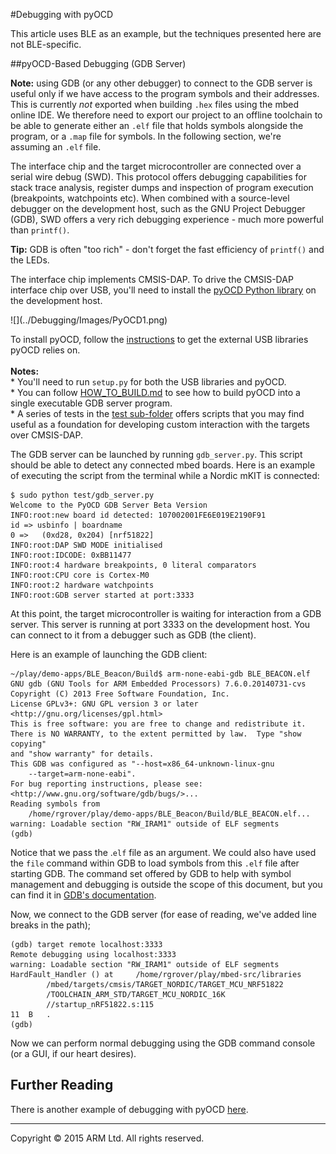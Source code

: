 #Debugging with pyOCD

This article uses BLE as an example, but the techniques presented here are not BLE-specific.

##pyOCD-Based Debugging (GDB Server)

<span class="notes">**Note:** using GDB (or any other debugger) to connect to the GDB server is useful only if we have access to the program symbols and their addresses. This is currently *not* exported when building ``.hex`` files using the mbed online IDE. We therefore need to export our project to an offline toolchain to be able to generate either an ``.elf`` file that holds symbols alongside the program, or a ``.map`` file for symbols. In the following section, we're assuming an ``.elf`` file.
</span>

The interface chip and the target microcontroller are connected over a serial wire debug (SWD). This protocol offers debugging capabilities for stack trace analysis, register dumps and inspection of program execution (breakpoints, watchpoints etc). When combined with a source-level debugger on the development host, such as the GNU Project Debugger (GDB), SWD offers a very rich debugging experience - much more powerful than ``printf()``. 

<span class="tips">**Tip:** GDB is often "too rich" - don't forget the fast efficiency of ``printf()`` and the LEDs.
</span>

The interface chip implements CMSIS-DAP. To drive the CMSIS-DAP interface chip over USB, you'll need to install the [pyOCD Python library](https://github.com/mbedmicro/pyOCD) on the development host.

<span class="images">
![](../Debugging/Images/PyOCD1.png)
</span>

<span class="notes">To install pyOCD, follow the [instructions](https://github.com/mbedmicro/pyOCD/blob/master/README.md#installation) to get the external USB libraries pyOCD relies on.
<br /><br />**Notes:**
<br />* You'll need to run ``setup.py`` for both the USB libraries and pyOCD. 
<br />* You can follow [HOW_TO_BUILD.md](https://github.com/mbedmicro/pyOCD/blob/master/HOW_TO_BUILD.md) to see how to build pyOCD into a single executable GDB server program.
<br />* A series of tests in the [test sub-folder](https://github.com/mbedmicro/pyOCD/tree/master/test) offers scripts that you may find useful as a foundation for developing custom interaction with the targets over CMSIS-DAP.

The GDB server can be launched by running ``gdb_server.py``. This script should be able to detect any connected mbed boards. Here is an example of executing the script from the terminal while a Nordic mKIT is connected:

```
$ sudo python test/gdb_server.py
Welcome to the PyOCD GDB Server Beta Version
INFO:root:new board id detected: 107002001FE6E019E2190F91
id => usbinfo | boardname
0 =>   (0xd28, 0x204) [nrf51822]
INFO:root:DAP SWD MODE initialised
INFO:root:IDCODE: 0xBB11477
INFO:root:4 hardware breakpoints, 0 literal comparators
INFO:root:CPU core is Cortex-M0
INFO:root:2 hardware watchpoints
INFO:root:GDB server started at port:3333
```

At this point, the target microcontroller is waiting for interaction from a GDB server. This server is running at port 3333 on the development host. You can connect to it from a debugger such as GDB (the client).

Here is an example of launching the GDB client:

```
~/play/demo-apps/BLE_Beacon/Build$ arm-none-eabi-gdb BLE_BEACON.elf
GNU gdb (GNU Tools for ARM Embedded Processors) 7.6.0.20140731-cvs
Copyright (C) 2013 Free Software Foundation, Inc.
License GPLv3+: GNU GPL version 3 or later <http://gnu.org/licenses/gpl.html>
This is free software: you are free to change and redistribute it.
There is NO WARRANTY, to the extent permitted by law.  Type "show copying"
and "show warranty" for details.
This GDB was configured as "--host=x86_64-unknown-linux-gnu 
	--target=arm-none-eabi".
For bug reporting instructions, please see:
<http://www.gnu.org/software/gdb/bugs/>...
Reading symbols from 
	/home/rgrover/play/demo-apps/BLE_Beacon/Build/BLE_BEACON.elf...
warning: Loadable section "RW_IRAM1" outside of ELF segments
(gdb)
```

Notice that we pass the .``elf`` file as an argument. We could also have used the ``file`` command within GDB to load symbols from this ``.elf`` file after starting GDB. The command set offered by GDB to help with symbol management and debugging is outside the scope of this document, but you can find it in [GDB's documentation](https://www.gnu.org/software/gdb/documentation/).

Now, we connect to the GDB server (for ease of reading, we've added line breaks in the path);

```
(gdb) target remote localhost:3333
Remote debugging using localhost:3333
warning: Loadable section "RW_IRAM1" outside of ELF segments
HardFault_Handler () at 	/home/rgrover/play/mbed-src/libraries
		/mbed/targets/cmsis/TARGET_NORDIC/TARGET_MCU_NRF51822
		/TOOLCHAIN_ARM_STD/TARGET_MCU_NORDIC_16K
		//startup_nRF51822.s:115
11	B 	.
(gdb)
```

Now we can perform normal debugging using the GDB command console (or a GUI, if our heart desires).

## Further Reading

There is another example of debugging with pyOCD [here](http://redmine.laoslaser.org/boards/3/topics/635).

______
Copyright © 2015 ARM Ltd. All rights reserved.
